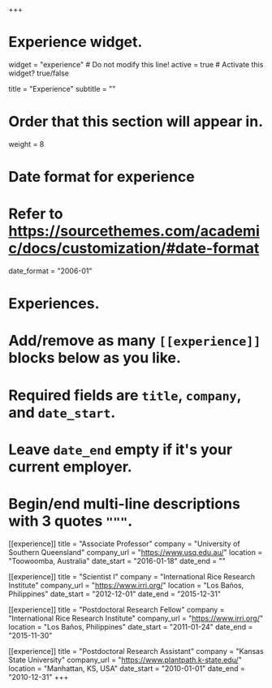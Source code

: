 +++
# Experience widget.
widget = "experience"  # Do not modify this line!
active = true  # Activate this widget? true/false

title = "Experience"
subtitle = ""

# Order that this section will appear in.
weight = 8

# Date format for experience
#   Refer to https://sourcethemes.com/academic/docs/customization/#date-format
date_format = "2006-01"

# Experiences.
#   Add/remove as many `[[experience]]` blocks below as you like.
#   Required fields are `title`, `company`, and `date_start`.
#   Leave `date_end` empty if it's your current employer.
#   Begin/end multi-line descriptions with 3 quotes `"""`.
[[experience]]
  title = "Associate Professor"
  company = "University of Southern Queensland"
  company_url = "https://www.usq.edu.au/"
  location = "Toowoomba, Australia"
  date_start = "2016-01-18"
  date_end = ""

[[experience]]
  title = "Scientist I"
  company = "International Rice Research Institute"
  company_url = "https://www.irri.org/"
  location = "Los Baños, Philippines"
  date_start = "2012-12-01"
  date_end = "2015-12-31"
  
[[experience]]
  title = "Postdoctoral Research Fellow"
  company = "International Rice Research Institute"
  company_url = "https://www.irri.org/"
  location = "Los Baños, Philippines"
  date_start = "2011-01-24"
  date_end = "2015-11-30"

[[experience]]
  title = "Postdoctoral Research Assistant"
  company = "Kansas State University"
  company_url = "https://www.plantpath.k-state.edu/"
  location = "Manhattan, KS, USA"
  date_start = "2010-01-01"
  date_end = "2010-12-31"
+++
